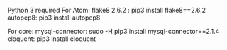 Python 3 required
For Atom:
flake8 2.6.2 :      pip3 install flake8==2.6.2
autopep8:           pip3 install autopep8

For core:
mysql-connector:    sudo -H pip3 install mysql-connector==2.1.4
eloquent:           pip3 install eloquent
